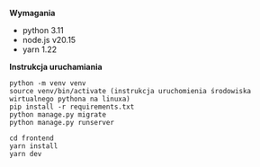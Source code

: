 **Wymagania**
- python 3.11
- node.js v20.15
- yarn 1.22
  
**Instrukcja uruchamiania**
```
python -m venv venv
source venv/bin/activate (instrukcja uruchomienia środowiska wirtualnego pythona na linuxa)
pip install -r requirements.txt
python manage.py migrate
python manage.py runserver

cd frontend
yarn install
yarn dev
```
